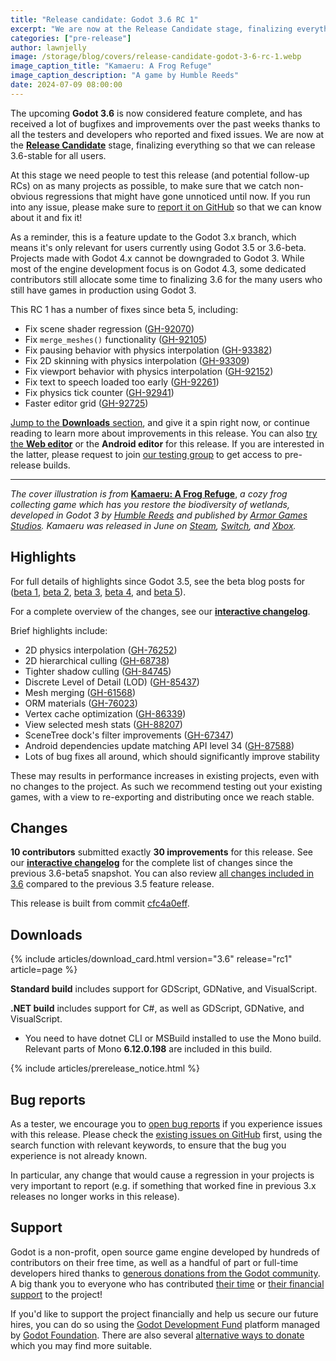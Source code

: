```yaml
---
title: "Release candidate: Godot 3.6 RC 1"
excerpt: "We are now at the Release Candidate stage, finalizing everything so that we can release 3.6-stable for all users."
categories: ["pre-release"]
author: lawnjelly
image: /storage/blog/covers/release-candidate-godot-3-6-rc-1.webp
image_caption_title: "Kamaeru: A Frog Refuge"
image_caption_description: "A game by Humble Reeds"
date: 2024-07-09 08:00:00
---
```


The upcoming **Godot 3.6** is now considered feature complete, and has received a lot of bugfixes and improvements over the past weeks thanks to all the testers and developers who reported and fixed issues. We are now at the [**Release Candidate**](https://en.wikipedia.org/wiki/Software_release_life_cycle#Release_candidate) stage, finalizing everything so that we can release 3.6-stable for all users.

At this stage we need people to test this release (and potential follow-up RCs) on as many projects as possible, to make sure that we catch non-obvious regressions that might have gone unnoticed until now. If you run into any issue, please make sure to [report it on GitHub](https://github.com/godotengine/godot/issues) so that we can know about it and fix it!

As a reminder, this is a feature update to the Godot 3.x branch, which means it's only relevant for users currently using Godot 3.5 or 3.6-beta. Projects made with Godot 4.x cannot be downgraded to Godot 3. While most of the engine development focus is on Godot 4.3, some dedicated contributors still allocate some time to finalizing 3.6 for the many users who still have games in production using Godot 3.

This RC 1 has a number of fixes since beta 5, including:

- Fix scene shader regression ([GH-92070](https://github.com/godotengine/godot/pull/92070))
- Fix `merge_meshes()` functionality ([GH-92105](https://github.com/godotengine/godot/pull/92105))
- Fix pausing behavior with physics interpolation ([GH-93382](https://github.com/godotengine/godot/pull/93382))
- Fix 2D skinning with physics interpolation ([GH-93309](https://github.com/godotengine/godot/pull/93309))
- Fix viewport behavior with physics interpolation ([GH-92152](https://github.com/godotengine/godot/pull/92152))
- Fix text to speech loaded too early ([GH-92261](https://github.com/godotengine/godot/pull/92261))
- Fix physics tick counter ([GH-92941](https://github.com/godotengine/godot/pull/92941))
- Faster editor grid ([GH-92725](https://github.com/godotengine/godot/pull/92725))

[Jump to the **Downloads** section](#downloads), and give it a spin right now, or continue reading to learn more about improvements in this release. You can also [try the **Web editor**](https://editor.godotengine.org/releases/) or the **Android editor** for this release. If you are interested in the latter, please request to join [our testing group](https://groups.google.com/g/godot-testers) to get access to pre-release builds.

---

*The cover illustration is from* [**Kamaeru: A Frog Refuge**](https://www.kamaeru.com/), *a cozy frog collecting game which has you restore the biodiversity of wetlands, developed in Godot 3 by [Humble Reeds](https://humblereeds.fr/) and published by [Armor Games Studios](https://armorgamesstudios.com/). Kamaeru was released in June on [Steam](https://store.steampowered.com/app/1978150/Kamaeru_A_Frog_Refuge/?curator_clanid=41324400), [Switch](https://www.nintendo.com/store/products/kamaeru-a-frog-refuge-switch/), and [Xbox](https://www.xbox.com/games/store/kamaeru-a-frog-refuge/9nj0nc3vvjjc).*

## Highlights

For full details of highlights since Godot 3.5, see the beta blog posts for ([beta 1](/article/dev-snapshot-godot-3-6-beta-1/), [beta 2](/article/dev-snapshot-godot-3-6-beta-2/), [beta 3](/article/dev-snapshot-godot-3-6-beta-3/), [beta 4](/article/dev-snapshot-godot-3-6-beta-4/), and [beta 5](/article/dev-snapshot-godot-3-6-beta-5/)).

For a complete overview of the changes, see our [**interactive changelog**](https://godotengine.github.io/godot-interactive-changelog/#3.6).

Brief highlights include:

* 2D physics interpolation ([GH-76252](https://github.com/godotengine/godot/pull/76252))
* 2D hierarchical culling ([GH-68738](https://github.com/godotengine/godot/pull/68738))
* Tighter shadow culling ([GH-84745](https://github.com/godotengine/godot/pull/84745))
* Discrete Level of Detail (LOD) ([GH-85437](https://github.com/godotengine/godot/pull/85437))
* Mesh merging ([GH-61568](https://github.com/godotengine/godot/pull/61568))
* ORM materials ([GH-76023](https://github.com/godotengine/godot/pull/76023))
* Vertex cache optimization ([GH-86339](https://github.com/godotengine/godot/pull/86339))
* View selected mesh stats ([GH-88207](https://github.com/godotengine/godot/pull/88207))
* SceneTree dock's filter improvements ([GH-67347](https://github.com/godotengine/godot/pull/67347))
* Android dependencies update matching API level 34 ([GH-87588](https://github.com/godotengine/godot/pull/87588))
* Lots of bug fixes all around, which should significantly improve stability

These may results in performance increases in existing projects, even with no changes to the project. As such we recommend testing out your existing games, with a view to re-exporting and distributing once we reach stable.

## Changes

**10 contributors** submitted exactly **30 improvements** for this release. See our [**interactive changelog**](https://godotengine.github.io/godot-interactive-changelog/#3.6-rc1) for the complete list of changes since the previous 3.6-beta5 snapshot. You can also review [all changes included in 3.6](https://godotengine.github.io/godot-interactive-changelog/#3.6) compared to the previous 3.5 feature release.

This release is built from commit [cfc4a0eff](https://github.com/godotengine/godot/commit/cfc4a0eff029c3bda6df061465f9a6b6c66b9f01).

## Downloads

{% include articles/download_card.html version="3.6" release="rc1" article=page %}

**Standard build** includes support for GDScript, GDNative, and VisualScript.

**.NET build** includes support for C#, as well as GDScript, GDNative, and VisualScript.
- You need to have dotnet CLI or MSBuild installed to use the Mono build. Relevant parts of Mono **6.12.0.198** are included in this build.

{% include articles/prerelease_notice.html %}

## Bug reports

As a tester, we encourage you to [open bug reports](https://github.com/godotengine/godot/issues) if you experience issues with this release. Please check the [existing issues on GitHub](https://github.com/godotengine/godot/issues) first, using the search function with relevant keywords, to ensure that the bug you experience is not already known.

In particular, any change that would cause a regression in your projects is very important to report (e.g. if something that worked fine in previous 3.x releases no longer works in this release).

## Support

Godot is a non-profit, open source game engine developed by hundreds of contributors on their free time, as well as a handful of part or full-time developers hired thanks to [generous donations from the Godot community](https://fund.godotengine.org/). A big thank you to everyone who has contributed [their time](https://github.com/godotengine/godot/blob/master/AUTHORS.md) or [their financial support](https://github.com/godotengine/godot/blob/master/DONORS.md) to the project!

If you'd like to support the project financially and help us secure our future hires, you can do so using the [Godot Development Fund](https://fund.godotengine.org/) platform managed by [Godot Foundation](https://godot.foundation/). There are also several [alternative ways to donate](/donate) which you may find more suitable.
